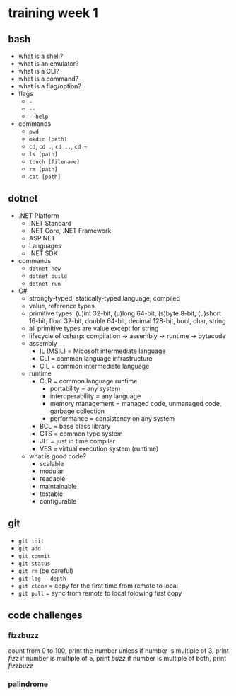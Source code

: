 # training week 1

## bash

- what is a shell?
- what is an emulator?
- what is a CLI?
- what is a command?
- what is a flag/option?
- flags
  - `-`
  - `--`
  - `--help`
- commands
  - `pwd`
  - `mkdir [path]`
  - `cd`, `cd .`, `cd ..`, `cd ~`
  - `ls [path]`
  - `touch [filename]`
  - `rm [path]`
  - `cat [path]`

## dotnet

- .NET Platform
  - .NET Standard
  - .NET Core, .NET Framework
  - ASP.NET
  - Languages
  - .NET SDK
- commands
  - `dotnet new`
  - `dotnet build`
  - `dotnet run`
- C#
  - strongly-typed, statically-typed language, compiled
  - value, reference types
  - primitive types: (u)int 32-bit, (u)long 64-bit, (s)byte 8-bit, (u)short 16-bit, float 32-bit, double 64-bit, decimal 128-bit, bool, char, string
  - all primitive types are value except for string
  - lifecycle of csharp: compilation -> assembly -> runtime -> bytecode
  - assembly
    - IL (MSIL) = Micosoft intermediate language
    - CLI = common language infrastructure
    - CIL = common intermediate language
  - runtime
    - CLR = common language runtime
      - portability = any system
      - interoperability = any language
      - memory management = managed code, unmanaged code, garbage collection
      - performance = consistency on any system
    - BCL = base class library
    - CTS = common type system
    - JIT = just in time compiler
    - VES = virtual execution system (runtime)
  - what is good code?
    - scalable
    - modular
    - readable
    - maintainable
    - testable
    - configurable

## git

- `git init`
- `git add `
- `git commit`
- `git status`
- `git rm` (be careful)
- `git log --depth`
- `git clone` = copy for the first time from remote to local
- `git pull` = sync from remote to local folowing first copy

## code challenges

### fizzbuzz

count from 0 to 100, print the number unless
if number is multiple of 3, print _fizz_
if number is multiple of 5, print _buzz_
if number is multiple of both, print _fizzbuzz_

### palindrome
